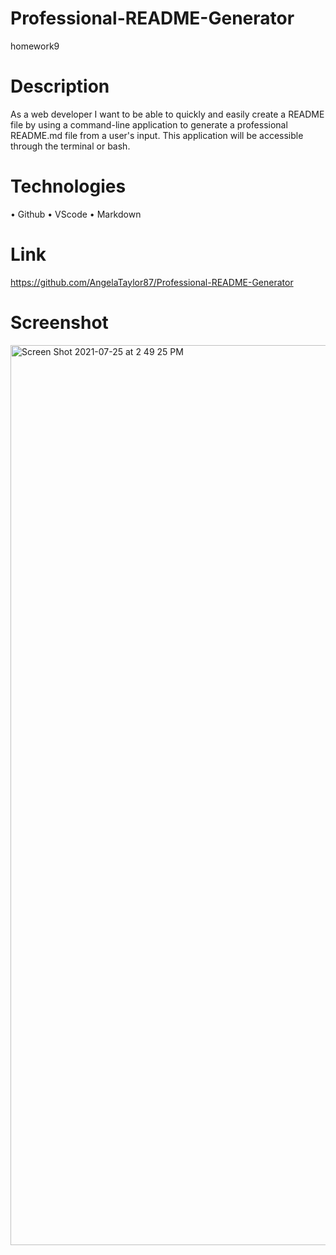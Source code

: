# Professional-README-Generator
homework9

# Description 

As a web developer I want to be able to quickly and easily create a README file by using a command-line application to generate a professional README.md file from a user's input. This application will be accessible through the terminal or bash.

# Technologies

• Github
• VScode
• Markdown

# Link

https://github.com/AngelaTaylor87/Professional-README-Generator

# Screenshot

<img width="1440" alt="Screen Shot 2021-07-25 at 2 49 25 PM" src="https://user-images.githubusercontent.com/82851741/126911621-557fe6c7-3307-4beb-960c-7d4fe9c17896.png">
